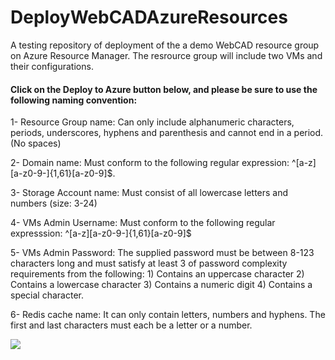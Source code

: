 # DeployWebCADAzureResources
A testing repository of deployment of the a demo WebCAD resource group on Azure Resource Manager. The resrource group will include two VMs and their configurations.

#### Click on the Deploy to Azure button below, and please be sure to use the following naming convention:

1- Resource Group name: Can only include alphanumeric characters, periods, underscores, hyphens and parenthesis and cannot end in a period. (No spaces)

2- Domain name: Must conform to the following regular expression: ^[a-z][a-z0-9-]{1,61}[a-z0-9]$.

3- Storage Account name: Must consist of all lowercase letters and numbers (size: 3-24)

4- VMs Admin Username: Must conform to the following regular expresssion:  ^[a-z][a-z0-9-]{1,61}[a-z0-9]$

5- VMs Admin Password: The supplied password must be between 8-123 characters long and must satisfy at least 3 of password complexity requirements from the following: 1) Contains an uppercase character 2) Contains a lowercase character 3) Contains a numeric digit 4) Contains a special character.

6- Redis cache name: It can only contain letters, numbers and hyphens. The first and last characters must each be a letter or a number. 

<a href="https://deploy.azure.com/?repository=https://github.com/sssalib42/DeployWebCADAzureResources#/form/setup" target="_blank">
    <img src="http://azuredeploy.net/deploybutton.png"/>
</a>
